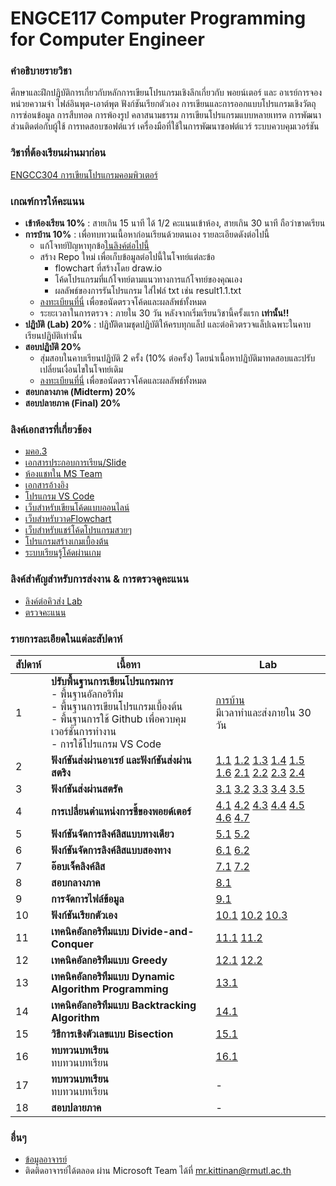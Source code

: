 # ENGCE117 Computer Programming for Computer Engineer

### คำอธิบายรายวิชา
ศึกษาและฝึกปฏิบัติการเกี่ยวกับหลักการเขียนโปรแกรมเชิงลึกเกี่ยวกับ พอยน์เตอร์ และ อาเรย์​ การจองหน่วยความจำ ไฟล์อินพุต-เอาต์พุต ฟังก์ชันเรียกตัวเอง การเขียนและการออกแบบโปรแกรมเชิงวัตถุ การซ่อนข้อมูล การสืบทอด การพ้องรูป คลาสนามธรรม การเขียนโปรแกรมแบบหลายเทรด การพัฒนาส่วนติดต่อกับผู้ใช้ การทดสอบซอฟต์แวร์ เครื่องมือที่ใช้ในการพัฒนาซอฟต์แวร์ ระบบควบคุมเวอร์ชัน

### วิชาที่ต้องเรียนผ่านมาก่อน
[ENGCC304  การเขียนโปรแกรมคอมพิวเตอร์](https://github.com/tumrmutl/ENGCC304-Computer-Programming)

### เกณฑ์การให้คะแนน
* **เข้าห้องเรียน 10%** : สายเกิน 15 นาที ได้ 1/2 คะแนนเข้าห้อง, สายเกิน 30 นาที ถือว่าขาดเรียน
* **การบ้าน 10%** : เพื่อทบทวนเนื้อหาก่อนเรียนด้วยตนเอง รายละเอียดดังต่อไปนี้
    - แก้โจทย์ปัญหาทุกข้อ[ในลิงค์ต่อไปนี้](https://github.com/tumrmutl/ENGCC304-Computer-Programming/tree/main/Homework)
    - สร้าง Repo ใหม่ เพื่อเก็บข้อมูลต่อไปนี้ในโจทย์แต่ละข้อ
        - flowchart ที่สร้างโดย draw.io
        - โค้ดโปรแกรมที่แก้โจทย์ตามแนวทางการแก้โจทย์ของคุณเอง
        - ผลลัพธ์ของการรันโปรแกรม ใส่ไฟล์ txt เช่น result1.1.txt
    - [ลงทะเบียนที่นี่](https://forms.gle/ck123S9iJnLYqXun9) เพื่อขอนัดตรวจโค้ดและผลลัพธ์ทั้งหมด
    - ระยะเวลาในการตรวจ : ภายใน 30 วัน หลังจากเริ่มเรียนวิชานี้ครั้งแรก **เท่านั้น!!**
* **ปฏิบัติ (Lab) 20%** : ปฏิบััติตามชุดปฏิบัติให้ครบทุกแล็ป และต่อคิวตรวจแล็ปเฉพาะในคาบเรียนปฏิบัติเท่านั้น
* **สอบปฏิบัติ 20%**
    - สุ่มสอบในคาบเรียนปฏิบัติ 2 ครั้ง (10% ต่อครั้ง) โดยนำเนื้อหาปฏิบัติมาทดสอบและปรับเปลี่ยนเงื่อนไขในโจทย์เดิม
    - [ลงทะเบียนที่นี่](https://forms.gle/ck123S9iJnLYqXun9) เพื่อขอนัดตรวจโค้ดและผลลัพธ์ทั้งหมด
* **สอบกลางภาค (Midterm) 20%**
* **สอบปลายภาค (Final) 20%**

### ลิงค์เอกสารที่เกี่ยวข้อง
* [มคอ.3](https://docs.google.com/document/d/1WHoxwYazWH7OdnVm56_z0LaLQHmLAhbA7fRn0yG5m_Y/edit?usp=sharing)
* [เอกสารประกอบการเรียน/Slide](https://drive.google.com/drive/folders/18yq_AvC9nJS1tFPI63SnPklVF7EagrN7?usp=sharing)
* [ห้องแชทใน MS Team](https://teams.microsoft.com/l/team/19%3ASRc4lB9z91Vay6mrtEaEm14MyYUYn_hccTzFXdp1NyE1%40thread.tacv2/conversations?groupId=37d36e7f-c2eb-4dcf-9320-32ee74544bd8&tenantId=2c0a3819-8c66-4ae1-9a99-3832d9facbd9)
* [เอกสารอ้างอิง](https://autolib.rmutl.ac.th/Catalog/BibItem.aspx?BibID=b00141555)
* [โปรแกรม VS Code](https://code.visualstudio.com/download)
* [เว็บสำหรับเขียนโค้ดแบบออนไลน์](https://onlinegdb.com)
* [เว็บสำหรับวาดFlowchart](https://draw.io)
* [เว็บสำหรับแชร์โค้ดโปรแกรมสวยๆ](https://carbon.now.sh/?bg=rgba%2874%2C144%2C226%2C1%29&t=material&wt=none&l=text%2Fx-c%2B%2Bsrc&width=828&ds=false&dsyoff=20px&dsblur=68px&wc=true&wa=true&pv=56px&ph=56px&ln=true&fl=1&fm=Fira+Code&fs=14px&lh=152%25&si=false&es=2x&wm=false&code=%2523include%2520%253Cstdio.h%253E%250A%250Aint%2520main%28%29%2520%257B%250A%2520%2520printf%28%2522Hello%2522%29%2520%253B%250A%2520%2520return%25200%2520%253B%250A%257D%252F%252Fend%2520function)
* [โปรแกรมสร้างเกมเบื้องต้น](https://arcade.makecode.com/)
* [ระบบเรียนรู้โค้ดผ่านเกม](https://www.codingame.com/home)

### ลิงค์สำคัญสำหรับการส่งงาน & การตรวจดูคะแนน
* [ลิงค์ต่อคิวส่ง Lab](https://forms.gle/qNwGNkvNeo19XgnD8)
* [ตรวจคะแนน](https://docs.google.com/spreadsheets/d/1XV0xPuBfEJ5ZdCDUrEp4B8D2SlRuQ0hVXaSh_xA-wW8/edit?usp=sharing)

### รายการละเอียดในแต่ละสัปดาห์
สัปดาห์ | เนื้อหา | Lab
--- | --- | ---
1| **ปรับพื้นฐานการเขียนโปรแกรมการ** <br />- พื้นฐานอัลกอริทึม<br />- พื้นฐานการเขียนโปรแกรมเบื้องต้น<br />- พื้นฐานการใช้ Github เพื่อควบคุมเวอร์ชั่นการทำงาน<br />- การใช้โปรแกรม VS Code|[การบ้าน](https://github.com/tumrmutl/ENGCC304-Computer-Programming/tree/main/Homework)<br />มีเวลาทำและส่งภายใน 30 วัน
2| **ฟังก์ชันส่งผ่านอาเรย์ และฟังก์ชันส่งผ่านสตริง**|[1.1](https://github.com/tumrmutl/ENGCE117-Computer-Programming-for-Computer-Engineer/blob/main/lab/lab1.1.md) [1.2](https://github.com/tumrmutl/ENGCE117-Computer-Programming-for-Computer-Engineer/blob/main/lab/lab1.2.md) [1.3](https://github.com/tumrmutl/ENGCE117-Computer-Programming-for-Computer-Engineer/blob/main/lab/lab1.3.md) [1.4](https://github.com/tumrmutl/ENGCE117-Computer-Programming-for-Computer-Engineer/blob/main/lab/lab1.4.md) [1.5](https://github.com/tumrmutl/ENGCE117-Computer-Programming-for-Computer-Engineer/blob/main/lab/lab1.5.md) [1.6](https://github.com/tumrmutl/ENGCE117-Computer-Programming-for-Computer-Engineer/blob/main/lab/lab1.6.md) [2.1](https://github.com/tumrmutl/ENGCE117-Computer-Programming-for-Computer-Engineer/blob/main/lab/lab2.1.md) [2.2](https://github.com/tumrmutl/ENGCE117-Computer-Programming-for-Computer-Engineer/blob/main/lab/lab2.2.md) [2.3](https://github.com/tumrmutl/ENGCE117-Computer-Programming-for-Computer-Engineer/blob/main/lab/lab2.3.md) [2.4](https://github.com/tumrmutl/ENGCE117-Computer-Programming-for-Computer-Engineer/blob/main/lab/lab2.4.md)
3| **ฟังก์ชันส่งผ่านสตรัค**| [3.1](https://github.com/tumrmutl/ENGCE117-Computer-Programming-for-Computer-Engineer/blob/main/lab/lab3.1.md) [3.2](https://github.com/tumrmutl/ENGCE117-Computer-Programming-for-Computer-Engineer/blob/main/lab/lab3.2.md) [3.3](https://github.com/tumrmutl/ENGCE117-Computer-Programming-for-Computer-Engineer/blob/main/lab/lab3.3.md) [3.4](https://github.com/tumrmutl/ENGCE117-Computer-Programming-for-Computer-Engineer/blob/main/lab/lab3.4.md) [3.5](https://github.com/tumrmutl/ENGCE117-Computer-Programming-for-Computer-Engineer/blob/main/lab/lab3.5.md) 
4| **การเปลี่ยนตำแหน่งการชี้ของพอยด์เตอร์**|[4.1](https://github.com/tumrmutl/ENGCE117-Computer-Programming-for-Computer-Engineer/blob/main/lab/lab4.1.md) [4.2](https://github.com/tumrmutl/ENGCE117-Computer-Programming-for-Computer-Engineer/blob/main/lab/lab4.2.md) [4.3](https://github.com/tumrmutl/ENGCE117-Computer-Programming-for-Computer-Engineer/blob/main/lab/lab4.3.md) [4.4](https://github.com/tumrmutl/ENGCE117-Computer-Programming-for-Computer-Engineer/blob/main/lab/lab4.4.md) [4.5](https://github.com/tumrmutl/ENGCE117-Computer-Programming-for-Computer-Engineer/blob/main/lab/lab4.5.md) [4.6](https://github.com/tumrmutl/ENGCE117-Computer-Programming-for-Computer-Engineer/blob/main/lab/lab4.6.md) [4.7](https://github.com/tumrmutl/ENGCE117-Computer-Programming-for-Computer-Engineer/blob/main/lab/lab4.7.md) 
5| **ฟังก์ชันจัดการลิงค์ลิสแบบทางเดียว**|[5.1](https://github.com/tumrmutl/ENGCE117-Computer-Programming-for-Computer-Engineer/blob/main/lab/lab5.1.md) [5.2](https://github.com/tumrmutl/ENGCE117-Computer-Programming-for-Computer-Engineer/blob/main/lab/lab5.2.md) 
6| **ฟังก์ชันจัดการลิงค์ลิสแบบสองทาง**|[6.1](https://github.com/tumrmutl/ENGCE117-Computer-Programming-for-Computer-Engineer/blob/main/lab/lab6.1.md) [6.2](https://github.com/tumrmutl/ENGCE117-Computer-Programming-for-Computer-Engineer/blob/main/lab/lab6.2.md) 
7| **อ๊อบเจ็คลิงค์ลิส**|[7.1](https://github.com/tumrmutl/ENGCE117-Computer-Programming-for-Computer-Engineer/blob/main/lab/lab7.1.md) [7.2](https://github.com/tumrmutl/ENGCE117-Computer-Programming-for-Computer-Engineer/blob/main/lab/lab7.2.md) 
8| **สอบกลางภาค**|[8.1](https://github.com/tumrmutl/ENGCE117-Computer-Programming-for-Computer-Engineer/blob/main/lab/lab8.1.md) 
9| **การจัดการไฟล์ข้อมูล**|[9.1](https://github.com/tumrmutl/ENGCE117-Computer-Programming-for-Computer-Engineer/blob/main/lab/lab9.1.md) 
10| **ฟังก์ชันเรียกตัวเอง**|[10.1](https://github.com/tumrmutl/ENGCE117-Computer-Programming-for-Computer-Engineer/blob/main/lab/lab10.1.md) [10.2](https://github.com/tumrmutl/ENGCE117-Computer-Programming-for-Computer-Engineer/blob/main/lab/lab10.2.md) [10.3](https://github.com/tumrmutl/ENGCE117-Computer-Programming-for-Computer-Engineer/blob/main/lab/lab10.3.md) 
11| **เทคนิคอัลกอริทึมแบบ Divide-and-Conquer**|[11.1](https://github.com/tumrmutl/ENGCE117-Computer-Programming-for-Computer-Engineer/blob/main/lab/lab11.1.md) [11.2](https://github.com/tumrmutl/ENGCE117-Computer-Programming-for-Computer-Engineer/blob/main/lab/lab11.2.md) 
12| **เทคนิคอัลกอริทึมแบบ Greedy**|[12.1](https://github.com/tumrmutl/ENGCE117-Computer-Programming-for-Computer-Engineer/blob/main/lab/lab12.1.md) [12.2](https://github.com/tumrmutl/ENGCE117-Computer-Programming-for-Computer-Engineer/blob/main/lab/lab12.2.md) 
13| **เทคนิคอัลกอริทึมแบบ Dynamic Algorithm Programming**|[13.1](https://github.com/tumrmutl/ENGCE117-Computer-Programming-for-Computer-Engineer/blob/main/lab/lab13.1.md) 
14| **เทคนิคอัลกอริทึมแบบ Backtracking Algorithm**|[14.1](https://github.com/tumrmutl/ENGCE117-Computer-Programming-for-Computer-Engineer/blob/main/lab/lab14.1.md) 
15| **วิธีการเชิงตัวเลขแบบ Bisection**|[15.1](https://github.com/tumrmutl/ENGCE117-Computer-Programming-for-Computer-Engineer/blob/main/lab/lab15.1.md) 
16| **ทบทวนบทเรียน** <br />ทบทวนบทเรียน|[16.1](https://github.com/tumrmutl/ENGCE117-Computer-Programming-for-Computer-Engineer/blob/main/lab/lab16.1.md) 
17| **ทบทวนบทเรียน** <br />ทบทวนบทเรียน|- 
18| **สอบปลายภาค**|- 

### อื่นๆ
* [ข้อมูลอาจารย์](https://lms.rmutl.ac.th/teachers/detail/24002453439513437/5fd51c39cb8f05637cb8e96df6ec9392edb3ec16ea62666620cda4fd8f8b3e72)
* ติดติดอาจารย์ได้ตลอด ผ่าน Microsoft Team ได้ที่ mr.kittinan@rmutl.ac.th
